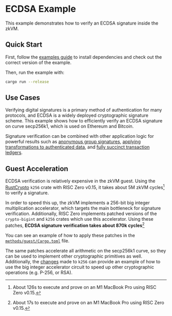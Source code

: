 # ECDSA Example

This example demonstrates how to verify an ECDSA signature inside the zkVM.

## Quick Start

First, follow the [examples guide] to install dependencies and check out the correct version of the example.

Then, run the example with:

```bash
cargo run --release
```

[examples guide]: https://dev.risczero.com/api/zkvm/examples/#running-the-examples

## Use Cases

Verifying digital signatures is a primary method of authentication for many protocols, and ECDSA is
a widely deployed cryptographic signature scheme. This example shows how to efficiently verify an
ECDSA signature on curve secp256k1, which is used on Ethereum and Bitcoin.

Signature verification can be combined with other application logic for powerful results such as
[anonymous group signatures][1], [applying transformations to authenticated data][2], and [fully succinct
transaction ledgers][3].

[1]: https://semaphore.appliedzkp.org/
[2]: https://medium.com/@boneh/using-zk-proofs-to-fight-disinformation-17e7d57fe52f
[3]: https://minaprotocol.com/

## Guest Acceleration

ECDSA verification is relatively expensive in the zkVM guest. Using the [RustCrypto] `k256` crate
with RISC Zero v0.15, it takes about 5M zkVM cycles[^1] to verify a signature.

In order to speed this up, the zkVM implements a 256-bit big integer multiplication accelerator, which targets
the main bottleneck for signature verification. Additionally, RISC Zero implements patched versions
of the `crypto-bigint` and `k256` crates which use this accelerator. Using these patches, **ECDSA
signature verification takes about 870k cycles**[^2]

You can see an example of how to apply these patches in the [`methods/guest/Cargo.toml`][4] file.

The same patches accelerate all arithmetic on the secp256k1 curve, so they can be used to implement
other cryptographic primitives as well. Additionally, the [changes][5] made to `k256` can provide an
example of how to use the big integer accelerator circuit to speed up other cryptographic operations
(e.g. P-256, or RSA).

[^1]: About 126s to execute and prove on an M1 MacBook Pro using RISC Zero v0.15.
[^2]: About 17s to execute and prove on an M1 MacBook Pro using RISC Zero v0.15.

[RustCrypto]: https://docs.rs/k256/latest/k256/
[4]: methods/guest/Cargo.toml
[5]: https://github.com/risc0/RustCrypto-elliptic-curves/pull/1
